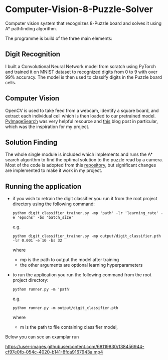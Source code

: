 # Computer-Vision-8-Puzzle-Solver

Computer vision system that recognizes 8-Puzzle board and solves it using A* pathfinding algorithm.

The programme is build of the three main elements:
## Digit Recognition
I built a Convolutional Neural Network model from scratch using PyTorch and trained it on MNIST dataset to recognized digits from 0 to 9 with over 99% accuracy.
The model is then used to classify digits in the Puzzle board cells.
## Computer Vision
OpenCV is used to take feed from a webcam, identify a square board, and extract each individual cell which is then loaded to our pretrained model.
[PyImageSearch](https://www.pyimagesearch.com/) was very helpful resource and [this](https://www.pyimagesearch.com/2020/08/10/opencv-sudoku-solver-and-ocr/) blog post in particular, which was the inspiration for my project.
## Solution Finding
The whole single module is included which implements and runs the A* search algorithm to find the optimal solution to the puzzle read by a camera. Most of the code is adopted from this [repository](https://github.com/JaneHJY/8_puzzle), but significant changes are implemented to make it work in my project.

## Running the application
* if you wish to retrain the digit classifier you run it from the root project directory using the following command: 
  ```
  python digit_classifier_trainer.py -mp 'path' -lr 'learning_rate' -e 'epochs' -bs 'batch_size'
  ```
  e.g. 
  ```
  python digit_classifier_trainer.py -mp output/digit_classifier.pth -lr 0.001 -e 10 -bs 32
  ```
  where 
  - mp is the path to output the model after training
  - the other arguments are optional learning hyperparameters

* to run the application you run the following command from the root project directory:
  ```
  python runner.py -m 'path'
  ```
  e.g. 
  ```
  python runner.py -m output/digit_classifier.pth
  ```
  where
  - m is the path to file containing classifier model,


    

  
 
  

Below you can see an examplar run 




https://user-images.githubusercontent.com/68119830/138456944-cf97e0fb-054c-4020-b141-8fda9167943a.mp4


